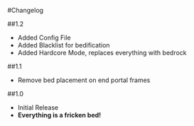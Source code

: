 #Changelog      

##1.2      
- Added Config File      
- Added Blacklist for bedification      
- Added Hardcore Mode, replaces everything with bedrock      

##1.1
- Remove bed placement on end portal frames      

##1.0
- Initial Release
- **Everything is a fricken bed!**      
